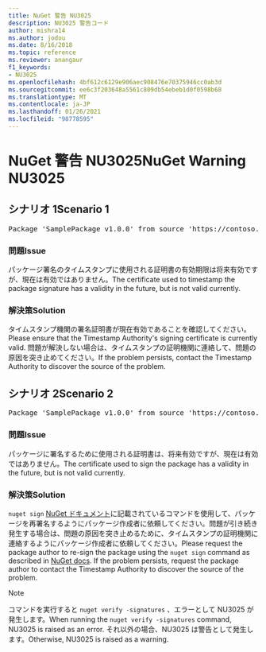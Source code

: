 ```yaml
---
title: NuGet 警告 NU3025
description: NU3025 警告コード
author: mishra14
ms.author: jodou
ms.date: 8/16/2018
ms.topic: reference
ms.reviewer: anangaur
f1_keywords:
- NU3025
ms.openlocfilehash: 4bf612c6129e906aec908476e70375946cc0ab3d
ms.sourcegitcommit: ee6c3f203648a5561c809db54ebeb1d0f0598b68
ms.translationtype: MT
ms.contentlocale: ja-JP
ms.lasthandoff: 01/26/2021
ms.locfileid: "98778595"
---
```

# <a name="nuget-warning-nu3025"></a><span data-ttu-id="bf171-103">NuGet 警告 NU3025</span><span class="sxs-lookup"><span data-stu-id="bf171-103">NuGet Warning NU3025</span></span>

## <a name="scenario-1"></a><span data-ttu-id="bf171-104">シナリオ 1</span><span class="sxs-lookup"><span data-stu-id="bf171-104">Scenario 1</span></span>

<pre>Package 'SamplePackage v1.0.0' from source 'https://contoso.com/index.json': The timestamp signing certificate is not yet valid.</pre>

### <a name="issue"></a><span data-ttu-id="bf171-105">問題</span><span class="sxs-lookup"><span data-stu-id="bf171-105">Issue</span></span>

<span data-ttu-id="bf171-106">パッケージ署名のタイムスタンプに使用される証明書の有効期限は将来有効ですが、現在は有効ではありません。</span><span class="sxs-lookup"><span data-stu-id="bf171-106">The certificate used to timestamp the package signature has a validity in the future, but is not valid currently.</span></span>


### <a name="solution"></a><span data-ttu-id="bf171-107">解決策</span><span class="sxs-lookup"><span data-stu-id="bf171-107">Solution</span></span>

<span data-ttu-id="bf171-108">タイムスタンプ機関の署名証明書が現在有効であることを確認してください。</span><span class="sxs-lookup"><span data-stu-id="bf171-108">Please ensure that the Timestamp Authority's signing certificate is currently valid.</span></span> <span data-ttu-id="bf171-109">問題が解決しない場合は、タイムスタンプの証明機関に連絡して、問題の原因を突き止めてください。</span><span class="sxs-lookup"><span data-stu-id="bf171-109">If the problem persists, contact the Timestamp Authority to discover the source of the problem.</span></span>



## <a name="scenario-2"></a><span data-ttu-id="bf171-110">シナリオ 2</span><span class="sxs-lookup"><span data-stu-id="bf171-110">Scenario 2</span></span>

<pre>Package 'SamplePackage v1.0.0' from source 'https://contoso.com/index.json': The primary signature's timestamp signing certificate is not yet valid.</pre>

### <a name="issue"></a><span data-ttu-id="bf171-111">問題</span><span class="sxs-lookup"><span data-stu-id="bf171-111">Issue</span></span>

<span data-ttu-id="bf171-112">パッケージに署名するために使用される証明書は、将来有効ですが、現在は有効ではありません。</span><span class="sxs-lookup"><span data-stu-id="bf171-112">The certificate used to sign the package has a validity in the future, but is not valid currently.</span></span>


### <a name="solution"></a><span data-ttu-id="bf171-113">解決策</span><span class="sxs-lookup"><span data-stu-id="bf171-113">Solution</span></span>

<span data-ttu-id="bf171-114">`nuget sign` [NuGet ドキュメント](../../create-packages/sign-a-package.md)に記載されているコマンドを使用して、パッケージを再署名するようにパッケージ作成者に依頼してください。問題が引き続き発生する場合は、問題の原因を突き止めるために、タイムスタンプの証明機関に連絡するようにパッケージ作成者に依頼してください。</span><span class="sxs-lookup"><span data-stu-id="bf171-114">Please request the package author to re-sign the package using the `nuget sign` command as described in [NuGet docs](../../create-packages/sign-a-package.md). If the problem persists, request the package author to contact the Timestamp Authority to discover the source of the problem.</span></span>


> [!Note]
> <span data-ttu-id="bf171-115">コマンドを実行すると `nuget verify -signatures` 、エラーとして NU3025 が発生します。</span><span class="sxs-lookup"><span data-stu-id="bf171-115">When running the `nuget verify -signatures` command, NU3025 is raised as an error.</span></span> <span data-ttu-id="bf171-116">それ以外の場合、NU3025 は警告として発生します。</span><span class="sxs-lookup"><span data-stu-id="bf171-116">Otherwise, NU3025 is raised as a warning.</span></span>
